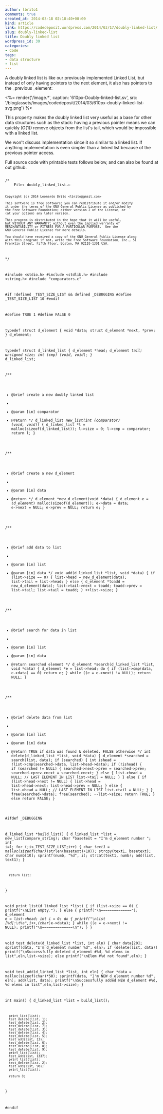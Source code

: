```yaml
---
author: lbrito1
comments: true
created_at: 2014-03-18 02:18:40+00:00
kind: article
link: https://codedeposit.wordpress.com/2014/03/17/doubly-linked-list/
slug: doubly-linked-list
title: Doubly linked list
wordpress_id: 30
categories:
- Code
tags:
- data structure
- list
---
```


A doubly linked list is like our previously implemented Linked List, but instead of only having pointers to the next element, it also has pointers to the _previous _element:

<%= render('/image.*', caption: '610px-Doubly-linked-list.sv', src: '/blog/assets/images/codedeposit/2014/03/610px-doubly-linked-list-svg.png') %>

This property makes the doubly linked list very useful as a base for other data structures such as the stack: having a previous pointer means we can quickly (O(1)) remove objects from the list's tail, which would be impossible with a linked list.

We won't discuss implementation since it so similar to a linked list. If anything implementation is even simpler than a linked list because of the previous pointer access.

<!-- more -->

Full source code with printable tests follows below, and can also be found at out github.

<div class="highlight"><pre><code class="language-c">
/*
    File: doubly_linked_list.c

    Copyright (c) 2014 Leonardo Brito <lbrito@gmail.com>

    This software is free software; you can redistribute it and/or modify
    it under the terms of the GNU General Public License as published by
    the Free Software Foundation; either version 2 of the License, or
    (at your option) any later version.

    This program is distributed in the hope that it will be useful,
    but WITHOUT ANY WARRANTY; without even the implied warranty of
    MERCHANTABILITY or FITNESS FOR A PARTICULAR PURPOSE.  See the
    GNU General Public License for more details.

    You should have received a copy of the GNU General Public License along
    with this program; if not, write the Free Software Foundation, Inc., 51
    Franklin Street, Fifth Floor, Boston, MA 02110-1301 USA.
*/

#include <stdio.h>
#include <stdlib.h>
#include <string.h>
#include "comparators.c"

#if !defined _TEST_SIZE_LIST && defined _DEBUGGING
#define _TEST_SIZE_LIST 10
#endif

#define TRUE 1
#define FALSE 0

typedef struct d_element
{
      void *data;
      struct d_element *next, *prev;
} d_element;

typedef struct d_linked_list
{
      d_element *head;
      d_element *tail;
      unsigned size;
      int (*cmp) (void*, void*);
} d_linked_list;

/**
 *  @brief create a new doubly linked list
 *
 *  @param [in] comparator
 *  @return
 */
d_linked_list *new_list(int (*comparator) (void*, void*))
{
      d_linked_list *l = malloc(sizeof(d_linked_list));
      l->size = 0;
      l->cmp = comparator;
      return l;
}

/**
 *  @brief create a new d_element
 *
 *  @param [in] data
 *  @return
 */
d_element *new_d_element(void *data)
{
      d_element *e = (d_element*) malloc(sizeof(d_element));
      e->data = data;
      e->next = NULL;
      e->prev = NULL;
      return e;
}

/**
 *  @brief add data to list
 *
 *  @param [in] list
 *  @param [in] data
 */
void add(d_linked_list *list, void *data)
{
      if (list->size == 0)
      {
            list->head = new_d_element(data);
            list->tail = list->head;
      }
      else
      {
            d_element *toadd = new_d_element(data);
            list->tail->next = toadd;
            toadd->prev = list->tail;
            list->tail = toadd;
      }
      ++list->size;
}

/**
 *  @brief search for data in list
 *
 *  @param [in] list
 *  @param [in] data
 *  @return searched element
 */
d_element *search(d_linked_list *list, void *data)
{
      d_element *e = list->head;
      do
      {
            if (list->cmp(data, e->data) == 0) return e;
      } while ((e = e->next) != NULL);
      return NULL;
}

/**
 *  @brief delete data from list
 *
 *  @param [in] list
 *  @param [in] data
 *  @return TRUE if data was found & deleted, FALSE otherwise
 */
int delete(d_linked_list *list, void *data)
{
      d_element *searched = search(list, data);
      if (searched)
      {
            int ishead = !list->cmp(searched->data, list->head->data);
            if (!ishead)
            {
                  if (searched != NULL)
                  {
                        searched->next->prev = searched->prev;
                        searched->prev->next = searched->next;
                  }
                  else
                  {
                        list->head = NULL;      // LAST ELEMENT IN LIST
                        list->tail = NULL;
                  }
            }
            else
            {
                  if (list->head->next != NULL)
                  {
                        list->head = list->head->next;
                        list->head->prev = NULL;
                  }
                  else
                  {
                        list->head = NULL;      // LAST ELEMENT IN LIST
                        list->tail = NULL;
                  }
            }
            free(searched->data);
            free(searched);
            --list->size;
            return TRUE;
      }
      else return FALSE;
}

#ifdef _DEBUGGING

d_linked_list *build_list()
{
      d_linked_list *list = new_list(compare_string);
      char *basetext = "I'm d_element number ";
      int i=1;
      for (;i<_TEST_SIZE_LIST;i++)
      {
            char *text1 = malloc(sizeof(char)*(strlen(basetext)+10));
            strcpy(text1, basetext);
            char numb[10];
            sprintf(numb, "%d", i);
            strcat(text1, numb);
            add(list, text1);
      }

      return list;
}

void print_list(d_linked_list *list)
{
      if (list->size == 0)
      {
            printf("\nList empty.");
      }
      else
      {
            printf("\n==============");
            d_element *e = list->head;
            int i = 0;
            do
            {
                  printf("\nList [%d]:\t%s",i++,(char*)e->data);
            } while ((e = e->next) != NULL);
            printf("\n==============\n");
      }
}

void test_delete(d_linked_list *list, int eln)
{
      char data[20];
      sprintf(data, "I'm d_element number %d", eln);
      if (delete(list, data)) printf("\nSuccessfully deleted d_element #%d, %d elems in list",eln,list->size);
      else printf("\nElem #%d not found",eln);
}

void test_add(d_linked_list *list, int eln)
{
      char *data = malloc(sizeof(char)*50);
      sprintf(data, "I'm NEW d_element number %d", eln);
      add(list, data);
      printf("\nSuccessfully added NEW d_element #%d, %d elems in list",eln,list->size);
}

int main()
{
      d_linked_list *list = build_list();

      print_list(list);
      test_delete(list, 1);
      test_delete(list, 2);
      test_delete(list, 7);
      test_delete(list, 3);
      test_delete(list, 4);
      test_delete(list, 5);
      test_add(list, 13);
      test_delete(list, 6);
      test_delete(list, 8);
      test_delete(list, 9);
      print_list(list);
      test_add(list, 1337);
      print_list(list);
      test_delete(list, 2);
      test_add(list, 98);
      print_list(list);

      return 0;
}

#endif
</code></pre></div>
